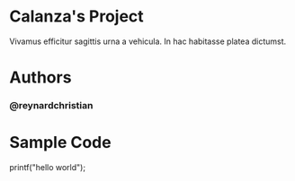 # Calanza's Project
Vivamus efficitur sagittis urna a vehicula. In hac habitasse platea dictumst.
# Authors
 ### @reynardchristian
# Sample Code
printf("hello world");

